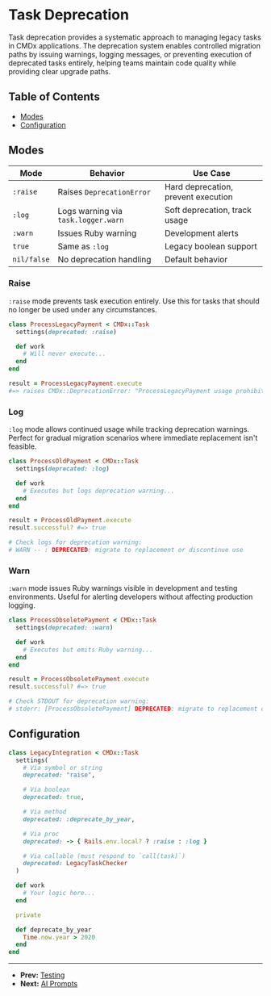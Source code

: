 # Task Deprecation

Task deprecation provides a systematic approach to managing legacy tasks in CMDx applications. The deprecation system enables controlled migration paths by issuing warnings, logging messages, or preventing execution of deprecated tasks entirely, helping teams maintain code quality while providing clear upgrade paths.

## Table of Contents

- [Modes](#modes)
- [Configuration](#configuration)

##  Modes

| Mode | Behavior | Use Case |
|------|----------|----------|
| `:raise` | Raises `DeprecationError` | Hard deprecation, prevent execution |
| `:log` | Logs warning via `task.logger.warn` | Soft deprecation, track usage |
| `:warn` | Issues Ruby warning | Development alerts |
| `true` | Same as `:log` | Legacy boolean support |
| `nil/false` | No deprecation handling | Default behavior |

### Raise

`:raise` mode prevents task execution entirely. Use this for tasks that should no longer be used under any circumstances.

```ruby
class ProcessLegacyPayment < CMDx::Task
  settings(deprecated: :raise)

  def work
    # Will never execute...
  end
end

result = ProcessLegacyPayment.execute
#=> raises CMDx::DeprecationError: "ProcessLegacyPayment usage prohibited"
```

### Log

`:log` mode allows continued usage while tracking deprecation warnings. Perfect for gradual migration scenarios where immediate replacement isn't feasible.

```ruby
class ProcessOldPayment < CMDx::Task
  settings(deprecated: :log)

  def work
    # Executes but logs deprecation warning...
  end
end

result = ProcessOldPayment.execute
result.successful? #=> true

# Check logs for deprecation warning:
# WARN -- : DEPRECATED: migrate to replacement or discontinue use
```

### Warn

`:warn` mode issues Ruby warnings visible in development and testing environments. Useful for alerting developers without affecting production logging.

```ruby
class ProcessObsoletePayment < CMDx::Task
  settings(deprecated: :warn)

  def work
    # Executes but emits Ruby warning...
  end
end

result = ProcessObsoletePayment.execute
result.successful? #=> true

# Check STDOUT for deprecation warning:
# stderr: [ProcessObsoletePayment] DEPRECATED: migrate to replacement or discontinue use
```

## Configuration

```ruby
class LegacyIntegration < CMDx::Task
  settings(
    # Via symbol or string
    deprecated: "raise",

    # Via boolean
    deprecated: true,

    # Via method
    deprecated: :deprecate_by_year,

    # Via proc
    deprecated: -> { Rails.env.local? ? :raise : :log }

    # Via callable (must respond to `call(task)`)
    deprecated: LegacyTaskChecker
  )

  def work
    # Your logic here...
  end

  private

  def deprecate_by_year
    Time.now.year > 2020
  end
end
```

---

- **Prev:** [Testing](testing.md)
- **Next:** [AI Prompts](ai_prompts.md)
